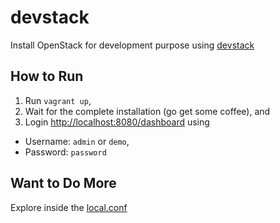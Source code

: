 # devstack

Install OpenStack for development purpose using [devstack](http://docs.openstack.org/developer/devstack)

## How to Run

1. Run `vagrant up`,
2. Wait for the complete installation (go get some coffee), and
3. Login <http://localhost:8080/dashboard> using
  - Username: `admin` or `demo`,
  - Password: `password`

## Want to Do More

Explore inside the [local.conf](https://raw.githubusercontent.com/cnadiminti/vagrantfiles/master/devstack/local.conf)
